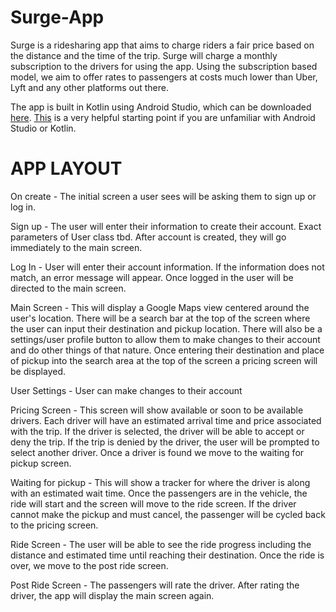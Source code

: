 # Surge-App
Surge is a ridesharing app that aims to charge riders a fair price based on the distance and the time of the trip. Surge will charge a monthly subscription to the drivers for using the app. Using the subscription based model, we aim to offer rates to passengers at costs much lower than Uber, Lyft and any other platforms out there.

The app is built in Kotlin using Android Studio, which can be downloaded [here](https://developer.android.com/studio). 
[This](https://developer.android.com/courses/android-basics-compose/course) is a very helpful starting point if you are unfamiliar with Android Studio or Kotlin.

# APP LAYOUT

On create - The initial screen a user sees will be asking them to sign up or log in.

Sign up - The user will enter their information to create their account. Exact parameters of User class tbd. After account is created, they will go immediately to the main screen.

Log In - User will enter their account information. If the information does not match, an error message will appear. Once logged in the user will be directed to the main screen.

Main Screen - This will display a Google Maps view centered around the user's location. There will be a search bar at the top of the screen where the user can input their destination and pickup location. There will also be a settings/user profile button to allow them to make changes to their account and do other things of that nature. Once entering their destination and place of pickup into the search area at the top of the screen a pricing screen will be displayed.

User Settings - User can make changes to their account

Pricing Screen - This screen will show available or soon to be available drivers. Each driver will have an estimated arrival time and price associated with the trip. If the driver is selected, the driver will be able to accept or deny the trip. If the trip is denied by the driver, the user will be prompted to select another driver. Once a driver is found we move to the waiting for pickup screen.

Waiting for pickup - This will show a tracker for where the driver is along with an estimated wait time. Once the passengers are in the vehicle, the ride will start and the screen will move to the ride screen. If the driver cannot make the pickup and must cancel, the passenger will be cycled back to the pricing screen.

Ride Screen - The user will be able to see the ride progress including the distance and estimated time until reaching their destination. Once the ride is over, we move to the post ride screen.

Post Ride Screen - The passengers will rate the driver. After rating the driver, the app will display the main screen again.
